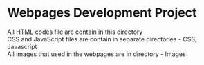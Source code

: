 # Webpages Development Project
All HTML codes file are contain in this directory<br/>
CSS and JavaScript files are contain in separate directories - CSS, Javascript<br/>
All images that used in the webpages are in directory - Images

